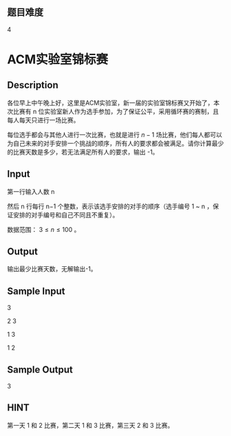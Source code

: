 ## 题目难度
4

# ACM实验室锦标赛

## Description
各位早上中午晚上好，这里是ACM实验室，新一届的实验室锦标赛又开始了，本次比赛有 n 位实验室新人作为选手参加，为了保证公平，采用循环赛的赛制，且每人每天只进行一场比赛。

每位选手都会与其他人进行一次比赛，也就是进行 $n−1$ 场比赛，他们每人都可以为自己未来的对手安排一个挑战的顺序，所有人的要求都会被满足。请你计算最少的比赛天数是多少，若无法满足所有人的要求，输出 -1。

## Input
第一行输入人数 n

然后 n 行每行 n−1 个整数，表示该选手安排的对手的顺序（选手编号 1 ~ n ，保证安排的对手编号和自己不同且不重复）。

数据范围： $3 \leq n \leq 100$ 。
## Output
输出最少比赛天数，无解输出-1。

## Sample Input
3

2 3

1 3

1 2

## Sample Output
3

## HINT
第一天 1 和 2 比赛，第二天 1 和 3 比赛，第三天 2 和 3 比赛。
